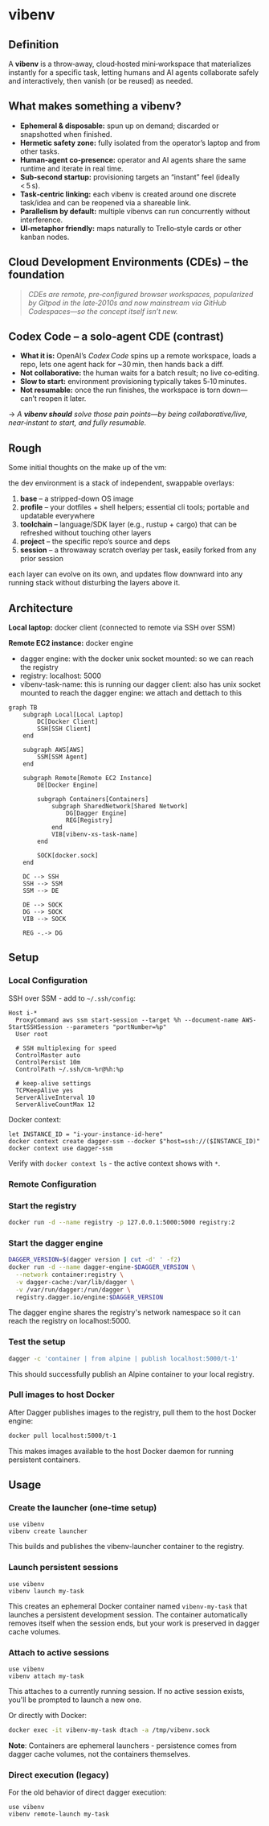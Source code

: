 # vibenv

## Definition

A **vibenv** is a throw‑away, cloud‑hosted mini‑workspace that materializes instantly for a specific task, letting humans and AI agents collaborate safely and interactively, then vanish (or be reused) as needed.

## What makes something a vibenv?

* **Ephemeral & disposable:** spun up on demand; discarded or snapshotted when finished.
* **Hermetic safety zone:** fully isolated from the operator’s laptop and from other tasks.
* **Human‑agent co‑presence:** operator and AI agents share the same runtime and iterate in real time.
* **Sub‑second startup:** provisioning targets an “instant” feel (ideally < 5 s).
* **Task‑centric linking:** each vibenv is created around one discrete task/idea and can be reopened via a shareable link.
* **Parallelism by default:** multiple vibenvs can run concurrently without interference.
* **UI‑metaphor friendly:** maps naturally to Trello‑style cards or other kanban nodes.

## Cloud Development Environments (CDEs) – the foundation

> *CDEs are remote, pre‑configured browser workspaces, popularized by Gitpod in the late‑2010s and now mainstream via GitHub Codespaces—so the concept itself isn’t new.*

## Codex Code – a solo‑agent CDE (contrast)

* **What it is:** OpenAI’s *Codex Code* spins up a remote workspace, loads a repo, lets one agent hack for \~30 min, then hands back a diff.
* **Not collaborative:** the human waits for a batch result; no live co‑editing.
* **Slow to start:** environment provisioning typically takes 5‑10 minutes.
* **Not resumable:** once the run finishes, the workspace is torn down—can’t reopen it later.

→ *A **vibenv should** solve those pain points—by being collaborative/live, near‑instant to start, and fully resumable.*

## Rough

Some initial thoughts on the make up of the vm:

the dev environment is a stack of independent, swappable overlays:

1. **base** – a stripped-down OS image
2. **profile** – your dotfiles + shell helpers; essential cli tools; portable and updatable everywhere
3. **toolchain** – language/SDK layer (e.g., rustup + cargo) that can be refreshed without touching other layers
4. **project** – the specific repo’s source and deps
5. **session** – a throwaway scratch overlay per task, easily forked from any prior session

each layer can evolve on its own, and updates flow downward into any running stack without disturbing the layers above it.

## Architecture

**Local laptop:** docker client (connected to remote via SSH over SSM)

**Remote EC2 instance:** docker engine

- dagger engine: with the docker unix socket mounted: so we can reach the
  registry
- registry: localhost: 5000
- vibenv-task-name: this is running our dagger client: also has unix socket
  mounted to reach the dagger engine: we attach and dettach to this

```mermaid
graph TB
    subgraph Local[Local Laptop]
        DC[Docker Client]
        SSH[SSH Client]
    end

    subgraph AWS[AWS]
        SSM[SSM Agent]
    end

    subgraph Remote[Remote EC2 Instance]
        DE[Docker Engine]

        subgraph Containers[Containers]
            subgraph SharedNetwork[Shared Network]
                DG[Dagger Engine]
                REG[Registry]
            end
            VIB[vibenv-xs-task-name]
        end

        SOCK[docker.sock]
    end

    DC --> SSH
    SSH --> SSM
    SSM --> DE

    DE --> SOCK
    DG --> SOCK
    VIB --> SOCK

    REG -.-> DG
```

## Setup

### Local Configuration

SSH over SSM - add to `~/.ssh/config`:

```
Host i-*
  ProxyCommand aws ssm start-session --target %h --document-name AWS-StartSSHSession --parameters "portNumber=%p"
  User root

  # SSH multiplexing for speed
  ControlMaster auto
  ControlPersist 10m
  ControlPath ~/.ssh/cm-%r@%h:%p

  # keep-alive settings
  TCPKeepAlive yes
  ServerAliveInterval 10
  ServerAliveCountMax 12
```

Docker context:

```nushell
let INSTANCE_ID = "i-your-instance-id-here"
docker context create dagger-ssm --docker $"host=ssh://($INSTANCE_ID)"
docker context use dagger-ssm
```

Verify with `docker context ls` - the active context shows with `*`.

### Remote Configuration

### Start the registry

```bash
docker run -d --name registry -p 127.0.0.1:5000:5000 registry:2
```

### Start the dagger engine

```bash
DAGGER_VERSION=$(dagger version | cut -d' ' -f2)
docker run -d --name dagger-engine-$DAGGER_VERSION \
  --network container:registry \
  -v dagger-cache:/var/lib/dagger \
  -v /var/run/dagger:/run/dagger \
  registry.dagger.io/engine:$DAGGER_VERSION
```

The dagger engine shares the registry's network namespace so it can reach the
registry on localhost:5000.

### Test the setup

```bash
dagger -c 'container | from alpine | publish localhost:5000/t-1'
```

This should successfully publish an Alpine container to your local registry.

### Pull images to host Docker

After Dagger publishes images to the registry, pull them to the host Docker
engine:

```bash
docker pull localhost:5000/t-1
```

This makes images available to the host Docker daemon for running persistent
containers.

## Usage

### Create the launcher (one-time setup)

```nushell
use vibenv
vibenv create launcher
```

This builds and publishes the vibenv-launcher container to the registry.

### Launch persistent sessions

```nushell
use vibenv
vibenv launch my-task
```

This creates an ephemeral Docker container named `vibenv-my-task` that launches a persistent development session. The container automatically removes itself when the session ends, but your work is preserved in dagger cache volumes.

### Attach to active sessions

```nushell
use vibenv
vibenv attach my-task
```

This attaches to a currently running session. If no active session exists, you'll be prompted to launch a new one.

Or directly with Docker:
```bash
docker exec -it vibenv-my-task dtach -a /tmp/vibenv.sock
```

**Note**: Containers are ephemeral launchers - persistence comes from dagger cache volumes, not the containers themselves.

### Direct execution (legacy)

For the old behavior of direct dagger execution:

```nushell
use vibenv
vibenv remote-launch my-task
```
